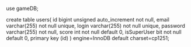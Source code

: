 use gameDB;

create table users(
    id bigint unsigned auto_increment not null,
    email varchar(255) not null unique,
    login varchar(255) not null unique,
    password varchar(255) not null,
    score int not null default 0,
    isSuperUser bit not null default 0,
    primary key (id)
) engine=InnoDB default charset=cp1251;
